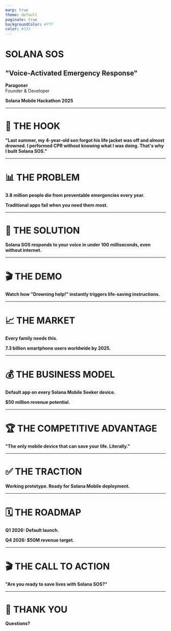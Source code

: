 ```yaml
---
marp: true
theme: default
paginate: true
backgroundColor: #fff
color: #333
---
```


# SOLANA SOS
## "Voice-Activated Emergency Response"

**Paragoner**  
Founder & Developer

**Solana Mobile Hackathon 2025**

---

# 🚨 THE HOOK

**"Last summer, my 4-year-old son forgot his life jacket was off and almost drowned. I performed CPR without knowing what I was doing. That's why I built Solana SOS."**

---

# 📊 THE PROBLEM

**3.8 million people die from preventable emergencies every year.**

**Traditional apps fail when you need them most.**

---

# 🎯 THE SOLUTION

**Solana SOS responds to your voice in under 100 milliseconds, even without internet.**

---

# 🎬 THE DEMO

**Watch how "Drowning help!" instantly triggers life-saving instructions.**

---

# 📈 THE MARKET

**Every family needs this.**

**7.3 billion smartphone users worldwide by 2025.**

---

# 💰 THE BUSINESS MODEL

**Default app on every Solana Mobile Seeker device.**

**$50 million revenue potential.**

---

# 🏆 THE COMPETITIVE ADVANTAGE

**"The only mobile device that can save your life. Literally."**

---

# ✅ THE TRACTION

**Working prototype. Ready for Solana Mobile deployment.**

---

# 🗓️ THE ROADMAP

**Q1 2026: Default launch.**

**Q4 2026: $50M revenue target.**

---

# 🎬 THE CALL TO ACTION

**"Are you ready to save lives with Solana SOS?"**

---

# 🙏 THANK YOU

**Questions?** 